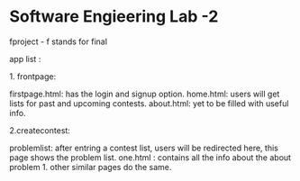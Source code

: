 <h1>Software Engieering Lab -2</h1>
<p>fproject - f stands for final</p>

<p>app list :</p>

<p>1. frontpage:</p> 
	<p>firstpage.html: has the login and signup option.
	home.html: users will get lists for past and upcoming contests.
	about.html: yet to be filled with useful info.</p>

<p>2.createcontest:</p>
	<p>problemlist: after entring a contest list, users will be redirected here, this page shows the problem list.
	one.html : contains all the info about the about problem 1.
		other similar pages do the same.</p>
